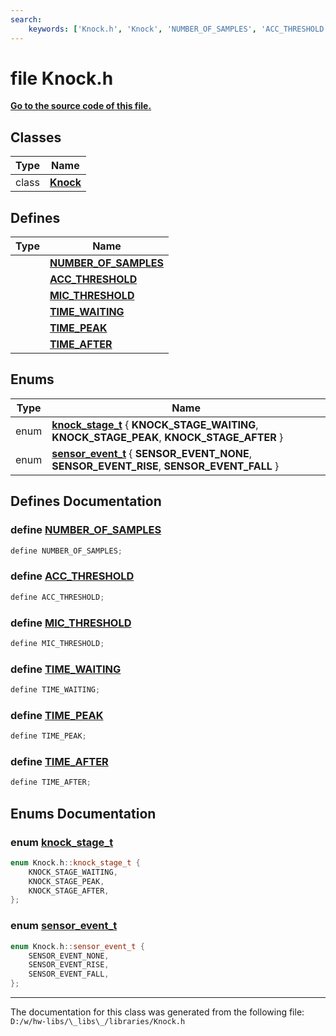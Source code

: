```yaml
---
search:
    keywords: ['Knock.h', 'Knock', 'NUMBER_OF_SAMPLES', 'ACC_THRESHOLD', 'MIC_THRESHOLD', 'TIME_WAITING', 'TIME_PEAK', 'TIME_AFTER', 'knock_stage_t', 'sensor_event_t']
---
```


# file Knock.h

**[Go to the source code of this file.](_knock_8h_source.md)**
## Classes

|Type|Name|
|-----|-----|
|class|[**Knock**](class_knock.md)|


## Defines

|Type|Name|
|-----|-----|
||[**NUMBER\_OF\_SAMPLES**](_knock_8h.md#1a3992a43fac1d452edf605ff497a25030)|
||[**ACC\_THRESHOLD**](_knock_8h.md#1ae40e86a65d75f2d7e076f6b24602d128)|
||[**MIC\_THRESHOLD**](_knock_8h.md#1a64f7debbe0fc9e7c16625cf7a0e5ed6f)|
||[**TIME\_WAITING**](_knock_8h.md#1a3388d73478f02b062cf0a61ca88a0bbb)|
||[**TIME\_PEAK**](_knock_8h.md#1a19b33911acf1dade14c24c7e7a653cea)|
||[**TIME\_AFTER**](_knock_8h.md#1a916ce867809fd6265b490486b6891210)|


## Enums

|Type|Name|
|-----|-----|
|enum|[**knock\_stage\_t**](_knock_8h.md#1af77f05c6a46d85750015085a2a608de7) { **KNOCK\_STAGE\_WAITING**, **KNOCK\_STAGE\_PEAK**, **KNOCK\_STAGE\_AFTER** } |
|enum|[**sensor\_event\_t**](_knock_8h.md#1ac7510a6e009db09fb95119a3ea3c94dc) { **SENSOR\_EVENT\_NONE**, **SENSOR\_EVENT\_RISE**, **SENSOR\_EVENT\_FALL** } |


## Defines Documentation

### define <a id="1a3992a43fac1d452edf605ff497a25030" href="#1a3992a43fac1d452edf605ff497a25030">NUMBER\_OF\_SAMPLES</a>

```cpp
define NUMBER_OF_SAMPLES;
```



### define <a id="1ae40e86a65d75f2d7e076f6b24602d128" href="#1ae40e86a65d75f2d7e076f6b24602d128">ACC\_THRESHOLD</a>

```cpp
define ACC_THRESHOLD;
```



### define <a id="1a64f7debbe0fc9e7c16625cf7a0e5ed6f" href="#1a64f7debbe0fc9e7c16625cf7a0e5ed6f">MIC\_THRESHOLD</a>

```cpp
define MIC_THRESHOLD;
```



### define <a id="1a3388d73478f02b062cf0a61ca88a0bbb" href="#1a3388d73478f02b062cf0a61ca88a0bbb">TIME\_WAITING</a>

```cpp
define TIME_WAITING;
```



### define <a id="1a19b33911acf1dade14c24c7e7a653cea" href="#1a19b33911acf1dade14c24c7e7a653cea">TIME\_PEAK</a>

```cpp
define TIME_PEAK;
```



### define <a id="1a916ce867809fd6265b490486b6891210" href="#1a916ce867809fd6265b490486b6891210">TIME\_AFTER</a>

```cpp
define TIME_AFTER;
```



## Enums Documentation

### enum <a id="1af77f05c6a46d85750015085a2a608de7" href="#1af77f05c6a46d85750015085a2a608de7">knock\_stage\_t</a>

```cpp
enum Knock.h::knock_stage_t {
    KNOCK_STAGE_WAITING,
    KNOCK_STAGE_PEAK,
    KNOCK_STAGE_AFTER,
};
```



### enum <a id="1ac7510a6e009db09fb95119a3ea3c94dc" href="#1ac7510a6e009db09fb95119a3ea3c94dc">sensor\_event\_t</a>

```cpp
enum Knock.h::sensor_event_t {
    SENSOR_EVENT_NONE,
    SENSOR_EVENT_RISE,
    SENSOR_EVENT_FALL,
};
```





----------------------------------------
The documentation for this class was generated from the following file: `D:/w/hw-libs/\_libs\_/libraries/Knock.h`
